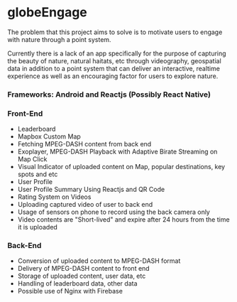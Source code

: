# globeEngage
The problem that this project aims to solve is to motivate users to engage with nature through a point system.

Currently there is a lack of an app specifically for the purpose of capturing the beauty of nature, natural haitats, etc through videography, geospatial data in addition to a point system that can deliver an interactive, realtime experience as well as an encouraging factor for users to explore nature.

### Frameworks: Android and Reactjs (Possibly React Native)

### Front-End
- Leaderboard
- Mapbox Custom Map
- Fetching MPEG-DASH content from back end
- Exoplayer, MPEG-DASH Playback with Adaptive Birate Streaming on Map Click
- Visual Indicator of uploaded content on Map, popular destinations, key spots and etc
- User Profile
- User Profile Summary Using Reactjs and QR Code
- Rating System on Videos
- Uploading captured video of user to back end
- Usage of sensors on phone to record using the back camera only
- Video contents are "Short-lived" and expire after 24 hours from the time it is uploaded

### Back-End
- Conversion of uploaded content to MPEG-DASH format
- Delivery of MPEG-DASH content to front end
- Storage of uploaded content, user data, etc
- Handling of leaderboard data, other data
- Possible use of Nginx with Firebase 

